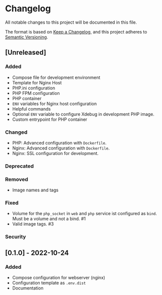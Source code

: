 # Changelog

All notable changes to this project will be documented in this file.

The format is based on [Keep a Changelog](https://keepachangelog.com/en/1.0.0/),
and this project adheres to [Semantic Versioning](https://semver.org/spec/v2.0.0.html).

## [Unreleased]

### Added

- Compose file for development environment
- Template for Nginx Host
- PHP.ini configuration
- PHP FPM configuration
- PHP container
- `ENV` variables for Nginx host configuration
- Helpful commands
- Optional `ENV` variable to configure Xdebug in development PHP image.
- Custom entrypoint for PHP container

### Changed

- PHP: Advanced configuration with `Dockerfile`.
- Nginx: Advanced configuration with `Dockerfile`.
- Nginx: SSL configuration for development.

### Deprecated

### Removed

- Image names and tags

### Fixed

- Volume for the `php_socket` in `web` and `php` service ist configured as `bind`. Must be a volume and not a bind. #1
- Valid image tags. #3

### Security

## [0.1.0] - 2022-10-24

### Added

- Compose configuration for webserver (nginx)
- Configuration template as `.env.dist`
- Documentation